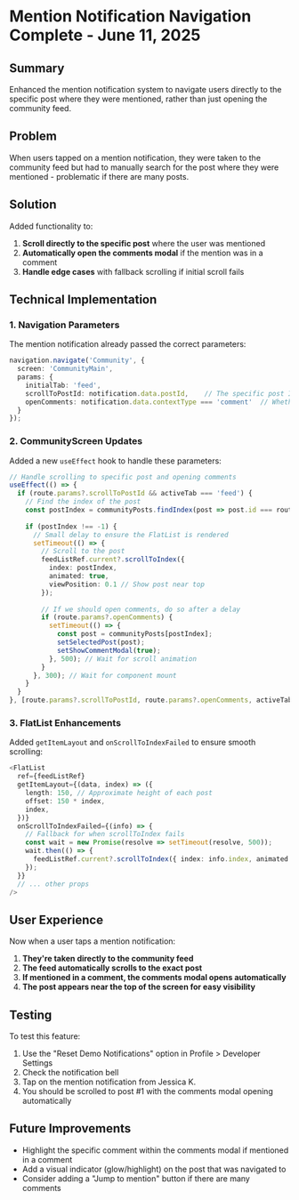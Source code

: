 # Mention Notification Navigation Complete - June 11, 2025

## Summary
Enhanced the mention notification system to navigate users directly to the specific post where they were mentioned, rather than just opening the community feed.

## Problem
When users tapped on a mention notification, they were taken to the community feed but had to manually search for the post where they were mentioned - problematic if there are many posts.

## Solution
Added functionality to:
1. **Scroll directly to the specific post** where the user was mentioned
2. **Automatically open the comments modal** if the mention was in a comment
3. **Handle edge cases** with fallback scrolling if initial scroll fails

## Technical Implementation

### 1. Navigation Parameters
The mention notification already passed the correct parameters:
```typescript
navigation.navigate('Community', {
  screen: 'CommunityMain',
  params: {
    initialTab: 'feed',
    scrollToPostId: notification.data.postId,    // The specific post ID
    openComments: notification.data.contextType === 'comment'  // Whether to open comments
  }
});
```

### 2. CommunityScreen Updates
Added a new `useEffect` hook to handle these parameters:
```typescript
// Handle scrolling to specific post and opening comments
useEffect(() => {
  if (route.params?.scrollToPostId && activeTab === 'feed') {
    // Find the index of the post
    const postIndex = communityPosts.findIndex(post => post.id === route.params.scrollToPostId);
    
    if (postIndex !== -1) {
      // Small delay to ensure the FlatList is rendered
      setTimeout(() => {
        // Scroll to the post
        feedListRef.current?.scrollToIndex({
          index: postIndex,
          animated: true,
          viewPosition: 0.1 // Show post near top
        });
        
        // If we should open comments, do so after a delay
        if (route.params?.openComments) {
          setTimeout(() => {
            const post = communityPosts[postIndex];
            setSelectedPost(post);
            setShowCommentModal(true);
          }, 500); // Wait for scroll animation
        }
      }, 300); // Wait for component mount
    }
  }
}, [route.params?.scrollToPostId, route.params?.openComments, activeTab, communityPosts]);
```

### 3. FlatList Enhancements
Added `getItemLayout` and `onScrollToIndexFailed` to ensure smooth scrolling:
```typescript
<FlatList
  ref={feedListRef}
  getItemLayout={(data, index) => ({
    length: 150, // Approximate height of each post
    offset: 150 * index,
    index,
  })}
  onScrollToIndexFailed={(info) => {
    // Fallback for when scrollToIndex fails
    const wait = new Promise(resolve => setTimeout(resolve, 500));
    wait.then(() => {
      feedListRef.current?.scrollToIndex({ index: info.index, animated: true });
    });
  }}
  // ... other props
/>
```

## User Experience
Now when a user taps a mention notification:
1. **They're taken directly to the community feed**
2. **The feed automatically scrolls to the exact post**
3. **If mentioned in a comment, the comments modal opens automatically**
4. **The post appears near the top of the screen for easy visibility**

## Testing
To test this feature:
1. Use the "Reset Demo Notifications" option in Profile > Developer Settings
2. Check the notification bell
3. Tap on the mention notification from Jessica K.
4. You should be scrolled to post #1 with the comments modal opening automatically

## Future Improvements
- Highlight the specific comment within the comments modal if mentioned in a comment
- Add a visual indicator (glow/highlight) on the post that was navigated to
- Consider adding a "Jump to mention" button if there are many comments 